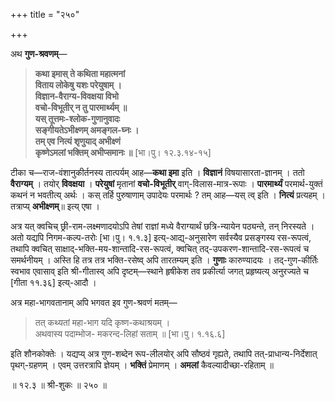 +++
title = "२५०"

+++

अथ **गुण-श्रवणम्**—


> **कथा इमास् ते कथिता महात्मनां**  
> **विताय लोकेषु यशः परेयुषाम् ।**  
> **विज्ञान-वैराग्य-विवक्षया विभो**  
> **वचो-विभूतीर् न तु पारमार्थ्यम् ॥**  
> **यस् तूत्तमः-श्लोक-गुणानुवादः**  
> **सङ्गीयतेऽभीक्ष्णम् अमङ्गल-घ्नः ।**  
> **तम् एव नित्यं शृणुयाद् अभीक्ष्णं**  
> **कृष्णेऽमलां भक्तिम् अभीप्समानः ॥** [भा।पु। १२.३.१४-१५]

टीका च—राज-वंशानुकीर्तनस्य तात्पर्यम् आह—**कथा इमा** इति । **विज्ञानं** विषयासारता-ज्ञानम् । ततो **वैराग्यम्** । तयोर् **विवक्षया** । **परेयुषां** मृतानां **वचो-विभूतीर्** वाग्-विलास-मात्र-रूपाः । **पारमार्थ्यं** परमार्थ-युक्तं कथनं न भवतीत्य् अर्थः । कस् तर्हि पुरुषाणाम् उपादेयः परमार्थः ? तम् आह—यस् त्व् इति । **नित्यं** प्रत्यहम् । तत्राप्य् **अभीक्ष्णम्**॥ इत्य् एषा ।

अत्र यत् क्वचिच् छ्री-राम-लक्ष्मणादयोऽपि तेषां राज्ञां मध्ये वैराग्यार्थं छत्रि-न्यायेन पठ्यन्ते, तन् निरस्यते । अतो यद्यपि निगम-कल्प-तरोः [भा।पु। १.१.३] इत्य्-आद्य्-अनुसारेण सर्वस्यैव प्रसङ्गस्य रस-रूपत्वं, तथापि क्वचित् साक्षाद्-भक्ति-मय-शान्तादि-रस-रूपत्वं, क्वचित् तद्-उपकरण-शान्तादि-रस-रूपत्वं च समर्थनीयम् । अस्ति हि तत्र तत्र भक्ति-रसेष्व् अपि तारतम्यम् इति । **गुणाः** कारुण्यादयः । तद्-गुण-कीर्तिः स्वभाव एवासाव् इति श्री-गीतास्व् अपि दृष्टम्—स्थाने हृषीकेश तव प्रकीर्त्या जगत् प्रहृष्यत्य् अनुरज्यते च [गीता ११.३६] इत्य्-आदौ । 

अत्र महा-भागवतानाम् अपि भगवत इव गुण-श्रवणं मतम्—


> तत् कथ्यतां महा-भाग यदि कृष्ण-कथाश्रयम् ।  
> अथवास्य पदाम्भोज- मकरन्द-लिहां सताम् ॥ [भा।पु। १.१६.६]

इति शौनकोक्तेः । यद्यप्य् अत्र गुण-शब्देन रूप-लीलयोर् अपि सौष्ठवं गृह्यते, तथापि तत्-प्राधान्य-निर्देशात् पृथग्-ग्रहणम् । एवम् उत्तरत्रापि ज्ञेयम् । **भक्तिं** प्रेमाणम् । **अमलां** कैवल्यादीच्छा-रहिताम् ॥

॥ १२.३ ॥ श्री-शुकः ॥ २५० ॥
